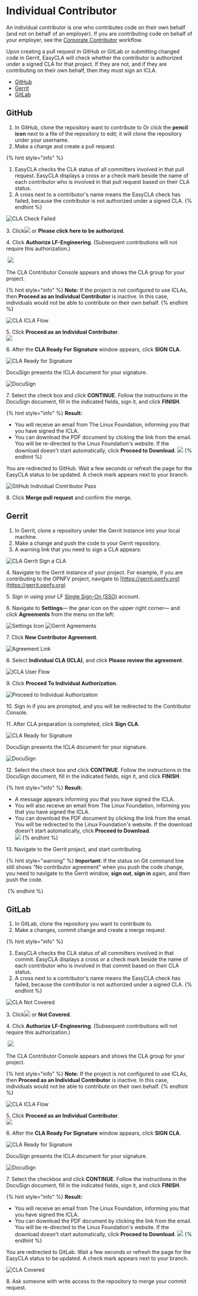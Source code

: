 # Individual Contributor

An individual contributor is one who contributes code on their own behalf (and not on behalf of an employer). If you are contributing code on behalf of your employer, see the [Corporate Contributor](corporate-contributor.md) workflow.

Upon creating a pull request in GitHub or GitLab or submitting changed code in Gerrit, EasyCLA will check whether the contributor is authorized under a signed CLA for that project. If they are not, and if they are contributing on their own behalf, then they must sign an ICLA.

* [GitHub](individual-contributor.md#github)
* [Gerrit](individual-contributor.md#gerrit)
* [GitLab](individual-contributor.md#gitlab)

## GitHub

1. In GitHub, clone the repository want to contribute to Or click the **pencil icon** next to a file of the repository to edit; it will clone the repository under your username.
2. Make a change and create a pull request.

{% hint style="info" %}
1. EasyCLA checks the CLA status of all committers involved in that pull request. EasyCLA displays a cross or a check mark beside the name of each contributor who is involved in that pull request based on their CLA status.
2. A cross next to a contributor's name means the EasyCLA check has failed, because the contributor is not authorized under a signed CLA.
{% endhint %}

![CLA Check Failed](broken-reference)

3\. Click![](broken-reference) or **Please click here to be authorized**.

4\. Click **Authorize LF-Engineering**. (Subsequent contributions will not require this authorization.)

​ ![](broken-reference) ​

The CLA Contributor Console appears and shows the CLA group for your project.

{% hint style="info" %}
**Note:** If the project is not configured to use ICLAs, then **Proceed as an Individual Contributor** is inactive. In this case, individuals would not be able to contribute on their own behalf.
{% endhint %}

![CLA ICLA Flow](broken-reference)

5\. Click **Proceed as an Individual Contributor**.\
![](broken-reference)

6\. After the **CLA Ready For Signature** window appears, click **SIGN CLA**.

![CLA Ready for Signature](broken-reference)

DocuSign presents the ICLA document for your signature.

![DocuSign](broken-reference)

7\. Select the check box and click **CONTINUE**. Follow the instructions in the DocuSign document, fill in the indicated fields, sign it, and click **FINISH**.

{% hint style="info" %}
**Result:**

* You will receive an email from The Linux Foundation, informing you that you have signed the ICLA.
* You can download the PDF document by clicking the link from the email. You will be re-directed to the Linux Foundation's website. If the download doesn't start automatically, click **Proceed to Download**. ![](broken-reference)
{% endhint %}

You are redirected to GitHub. Wait a few seconds or refresh the page for the EasyCLA status to be updated. A check mark appears next to your branch.

![GitHub Individual Contributor Pass](broken-reference)

8\. Click **Merge pull request** and confirm the merge.

## Gerrit

1. In Gerrit, clone a repository under the Gerrit instance into your local machine.
2. Make a change and push the code to your Gerrit repository.
3. A warning link that you need to sign a CLA appears:

![CLA Gerrit Sign a CLA](broken-reference)

4\. Navigate to the Gerrit instance of your project. For example, if you are contributing to the OPNFV project, navigate to [https://gerrit.opnfv.org](https://gerrit.opnfv.org)​

5\. Sign in using your LF [Single Sign-On (SSO)](https://docs.linuxfoundation.org/lfx/sso/create-an-account) account.

6\. Navigate to **Settings**— the gear icon on the upper right corner— and click **Agreements** from the menu on the left:

​![Settings Icon](broken-reference)​ ​![Gerrit Agreements](broken-reference)​

7\. Click **New Contributor Agreement**.

![Agreement Link](broken-reference)

8\. Select **Individual CLA (ICLA)**, and click **Please review the agreement**.

![ICLA User Flow](broken-reference)

9\. Click **Proceed To Individual Authorization**.

![Proceed to Individual Authorization](broken-reference)

10\. Sign in if you are prompted, and you will be redirected to the Contributor Console.

11\. After CLA preparation is completed, click **Sign CLA**.

![CLA Ready for Signature](broken-reference)

DocuSign presents the ICLA document for your signature.

![DocuSign](broken-reference)

12\. Select the check box and click **CONTINUE**. Follow the instructions in the DocuSign document, fill in the indicated fields, sign it, and click **FINISH**.

{% hint style="info" %}
**Result:**

* A message appears informing you that you have signed the ICLA.
* You will also receive an email from The Linux Foundation, informing you that you have signed the ICLA.
* You can download the PDF document by clicking the link from the email. You will be redirected to the Linux Foundation's website. If the download doesn't start automatically, click **Proceed to Download**.\
  ![](broken-reference)
{% endhint %}

13\. Navigate to the Gerrit project, and start contributing.

{% hint style="warning" %}
**Important:** If the status on Git command line still shows "No contributor agreement" when you push the code change, you need to navigate to the Gerrit window, **sign out**, **sign in** again, and then push the code.

<img src="broken-reference" alt="" data-size="original">
{% endhint %}

## GitLab

1. In GitLab, clone the repository you want to contribute to.
2. Make a changes, commit change and create a merge request.

{% hint style="info" %}
1. EasyCLA checks the CLA status of all committers involved in that commit. EasyCLA displays a cross or a check mark beside the name of each contributor who is involved in that commit based on their CLA status.
2. A cross next to a contributor's name means the EasyCLA check has failed, because the contributor is not authorized under a signed CLA.
{% endhint %}

![CLA Not Covered](broken-reference)

3\. Click![](broken-reference) or **Not Covered**.

4\. Click **Authorize LF-Engineering**. (Subsequent contributions will not require this authorization.)

​ ![](broken-reference) ​

The CLA Contributor Console appears and shows the CLA group for your project.

{% hint style="info" %}
**Note:** If the project is not configured to use ICLAs, then **Proceed as an Individual Contributor** is inactive. In this case, individuals would not be able to contribute on their own behalf.
{% endhint %}

![CLA ICLA Flow](broken-reference)

5\. Click **Proceed as an Individual Contributor**.\
![](broken-reference)

6\. After the **CLA Ready For Signature** window appears, click **SIGN CLA**.

![CLA Ready for Signature](broken-reference)

DocuSign presents the ICLA document for your signature.

![DocuSign](broken-reference)

7\. Select the checkbox and click **CONTINUE**. Follow the instructions in the DocuSign document, fill in the indicated fields, sign it, and click **FINISH**.

{% hint style="info" %}
**Result:**

* You will receive an email from The Linux Foundation, informing you that you have signed the ICLA.
* You can download the PDF document by clicking the link from the email. You will be re-directed to the Linux Foundation's website. If the download doesn't start automatically, click **Proceed to Download**. ![](broken-reference)
{% endhint %}

You are redirected to GitLab. Wait a few seconds or refresh the page for the EasyCLA status to be updated. A check mark appears next to your branch.

![CLA Covered](broken-reference)

8\. Ask someone with write access to the repository to merge your commit request.
